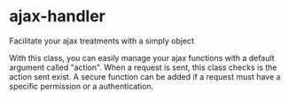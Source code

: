 ajax-handler
============

Facilitate your ajax treatments with a simply object

With this class, you can easily manage your ajax functions with a default argument called "action". When a request is sent, this class checks is the action sent exist.
A secure function can be added if a request must have a specific permission or a authentication.
